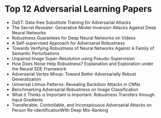 # Top 12 Adversarial Learning Papers

<ul>

                             

 <li><a target="_blank" href="https://github.com/manjunath5496/Top-12-Adversarial-Learning-Papers/blob/master/a(1).pdf" style="text-decoration:none;">DaST: Data-free Substitute Training for Adversarial Attacks</a></li>

 <li><a target="_blank" href="https://github.com/manjunath5496/Top-12-Adversarial-Learning-Papers/blob/master/a(2).pdf" style="text-decoration:none;">The Secret Revealer: Generative Model-Inversion Attacks Against Deep Neural Networks</a></li>

<li><a target="_blank" href="https://github.com/manjunath5496/Top-12-Adversarial-Learning-Papers/blob/master/a(3).pdf" style="text-decoration:none;">Robustness Guarantees for Deep Neural Networks on Videos</a></li>
 <li><a target="_blank" href="https://github.com/manjunath5496/Top-12-Adversarial-Learning-Papers/blob/master/a(4).pdf" style="text-decoration:none;">A Self-supervised Approach for Adversarial Robustness</a></li>                              
<li><a target="_blank" href="https://github.com/manjunath5496/Top-12-Adversarial-Learning-Papers/blob/master/a(5).pdf" style="text-decoration:none;">Towards Verifying Robustness of Neural Networks Against A Family of Semantic Perturbations</a></li>
<li><a target="_blank" href="https://github.com/manjunath5496/Top-12-Adversarial-Learning-Papers/blob/master/a(6).pdf" style="text-decoration:none;">Unpaired Image Super-Resolution using Pseudo-Supervision</a></li>
 <li><a target="_blank" href="https://github.com/manjunath5496/Top-12-Adversarial-Learning-Papers/blob/master/a(7).pdf" style="text-decoration:none;">How Does Noise Help Robustness? Explanation and Exploration under the Neural SDE Framework</a></li>

 <li><a target="_blank" href="https://github.com/manjunath5496/Top-12-Adversarial-Learning-Papers/blob/master/a(8).pdf" style="text-decoration:none;"> Adversarial Vertex Mixup: Toward Better Adversarially Robust Generalization </a></li>
   <li><a target="_blank" href="https://github.com/manjunath5496/Top-12-Adversarial-Learning-Papers/blob/master/a(9).pdf" style="text-decoration:none;">Universal Litmus Patterns: Revealing Backdoor Attacks in CNNs</a></li>
  
   
 <li><a target="_blank" href="https://github.com/manjunath5496/Top-12-Adversarial-Learning-Papers/blob/master/a(10).pdf" style="text-decoration:none;">Benchmarking Adversarial Robustness on Image Classification </a></li>                              
<li><a target="_blank" href="https://github.com/manjunath5496/Top-12-Adversarial-Learning-Papers/blob/master/a(11).pdf" style="text-decoration:none;">What it Thinks is Important is Important: Robustness Transfers through Input Gradients</a></li>
<li><a target="_blank" href="https://github.com/manjunath5496/Top-12-Adversarial-Learning-Papers/blob/master/a(12).pdf" style="text-decoration:none;">Transferable, Controllable, and Inconspicuous Adversarial Attacks on Person Re-identificationWith Deep Mis-Ranking</a></li>
</ul>
